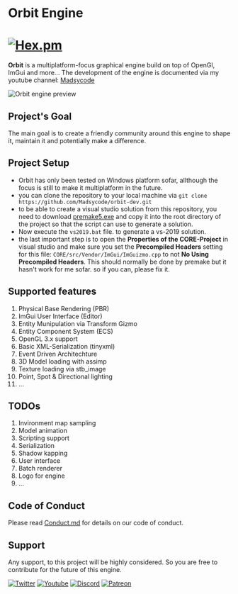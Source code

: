 # Orbit Engine
# [![Hex.pm](https://img.shields.io/hexpm/l/plug?color=orange&logo=madsycode&logoColor=red&style=plastic)](https://github.com/Madsycode/orbit-dev/blob/2a7f85551977d0d1274db3fe6cd2da9020d23541/LICENSE)
**Orbit** is a multiplatform-focus graphical engine build on top of OpenGl, ImGui and more...
The development of the engine is documented via my youtube channel: [Madsycode](https://www.youtube.com/c/madsycode)

![Orbit engine preview](https://github.com/Madsycode/orbit-dev/blob/master/preview.png)

## Project's Goal
The main goal is to create a friendly community around this engine to shape it, maintain it and potentially make a difference.

## Project Setup
- Orbit has only been tested on Windows platform sofar, allthough the focus is still to make it multiplatform in the future.
- you can clone the repository to your local machine via `git clone https://github.com/Madsycode/orbit-dev.git`
- to be able to create a visual studio solution from this repository, you need to download [premake5.exe](https://premake.github.io/) and copy it into the root directory of the project so that the script can use to generate a solution.
- Now execute the `vs2019.bat` file. to generate a vs-2019 solution.
- the last important step is to open the **Properties of the CORE-Project** in visual studio and make sure you set the **Precompiled Headers** setting for this file: `CORE/src/Vendor/ImGui/ImGuizmo.cpp` to not **No Using Precompiled Headers**. This should normally be done by premake but it hasn't work for me sofar. so if you can, please fix it.

## Supported features
1. Physical Base Rendering (PBR)
2. ImGui User Interface (Editor)
3. Entity Munipulation via Transform Gizmo
4. Entity Component System (ECS)
5. OpenGL 3.x support
6. Basic XML-Serialization (tinyxml)
7. Event Driven Architechture
8. 3D Model loading with assimp
9. Texture loading via stb_image
10. Point, Spot & Directional lighting
11. ...

## TODOs
1. Invironment map sampling
2. Model animation
3. Scripting support
4. Serialization
5. Shadow kapping
6. User interface
7. Batch renderer
8. Logo for engine
9. ...

## Code of Conduct
Please read [Conduct.md](https://github.com/Madsycode/orbit-dev/blob/master/Conduct.md) for details on our code of conduct.

## Support
Any support, to this project will be highly considered. So you are free to contribute for the future of this engine.

[![Twitter](https://img.shields.io/badge/madsycode--blue.svg?style=social&logo=Twitter)](https://twitter.com/MadsyCode)
[![Youtube](https://img.shields.io/badge/madsycode--red.svg?style=social&logo=youtube)](https://www.youtube.com/c/madsycode)
[![Discord](https://img.shields.io/badge/madsycode%20Server--blue.svg?style=social&logo=Discord)](https://discord.gg/rdRyrcvJ)
[![Patreon](https://img.shields.io/badge/madsycode--green.svg?style=social&logo=Patreon)](https://www.patreon.com/madsycode)
